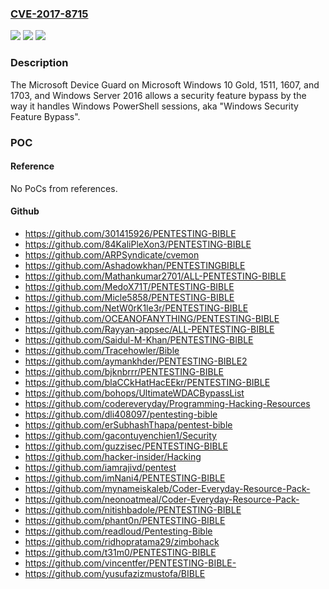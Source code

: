 ### [CVE-2017-8715](https://cve.mitre.org/cgi-bin/cvename.cgi?name=CVE-2017-8715)
![](https://img.shields.io/static/v1?label=Product&message=Device%20Guard&color=blue)
![](https://img.shields.io/static/v1?label=Version&message=n%2Fa&color=blue)
![](https://img.shields.io/static/v1?label=Vulnerability&message=Security%20Feature%20Bypass&color=brighgreen)

### Description

The Microsoft Device Guard on Microsoft Windows 10 Gold, 1511, 1607, and 1703, and Windows Server 2016 allows a security feature bypass by the way it handles Windows PowerShell sessions, aka "Windows Security Feature Bypass".

### POC

#### Reference
No PoCs from references.

#### Github
- https://github.com/301415926/PENTESTING-BIBLE
- https://github.com/84KaliPleXon3/PENTESTING-BIBLE
- https://github.com/ARPSyndicate/cvemon
- https://github.com/Ashadowkhan/PENTESTINGBIBLE
- https://github.com/Mathankumar2701/ALL-PENTESTING-BIBLE
- https://github.com/MedoX71T/PENTESTING-BIBLE
- https://github.com/Micle5858/PENTESTING-BIBLE
- https://github.com/NetW0rK1le3r/PENTESTING-BIBLE
- https://github.com/OCEANOFANYTHING/PENTESTING-BIBLE
- https://github.com/Rayyan-appsec/ALL-PENTESTING-BIBLE
- https://github.com/Saidul-M-Khan/PENTESTING-BIBLE
- https://github.com/Tracehowler/Bible
- https://github.com/aymankhder/PENTESTING-BIBLE2
- https://github.com/bjknbrrr/PENTESTING-BIBLE
- https://github.com/blaCCkHatHacEEkr/PENTESTING-BIBLE
- https://github.com/bohops/UltimateWDACBypassList
- https://github.com/codereveryday/Programming-Hacking-Resources
- https://github.com/dli408097/pentesting-bible
- https://github.com/erSubhashThapa/pentest-bible
- https://github.com/gacontuyenchien1/Security
- https://github.com/guzzisec/PENTESTING-BIBLE
- https://github.com/hacker-insider/Hacking
- https://github.com/iamrajivd/pentest
- https://github.com/imNani4/PENTESTING-BIBLE
- https://github.com/mynameiskaleb/Coder-Everyday-Resource-Pack-
- https://github.com/neonoatmeal/Coder-Everyday-Resource-Pack-
- https://github.com/nitishbadole/PENTESTING-BIBLE
- https://github.com/phant0n/PENTESTING-BIBLE
- https://github.com/readloud/Pentesting-Bible
- https://github.com/ridhopratama29/zimbohack
- https://github.com/t31m0/PENTESTING-BIBLE
- https://github.com/vincentfer/PENTESTING-BIBLE-
- https://github.com/yusufazizmustofa/BIBLE

